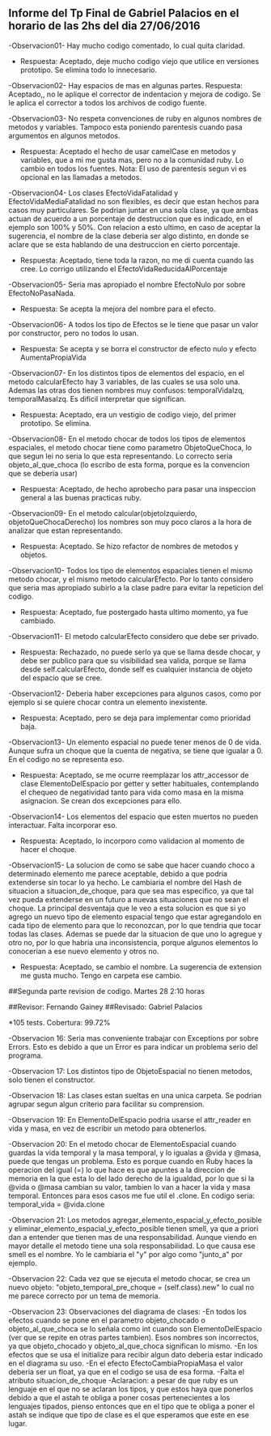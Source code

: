 Informe del Tp Final de Gabriel Palacios en el horario de las 2hs del dia 27/06/2016
-------------------------------------------------------------------------------------

-Observacion01- Hay mucho codigo comentado, lo cual quita claridad.
* Respuesta: Aceptado, deje mucho codigo viejo que utilice en versiones prototipo. Se elimina todo lo innecesario.

-Observacion02- Hay espacios de mas en algunas partes.
Respuesta: Aceptado,, no le aplique el corrector de indentacion y mejora de codigo. Se le aplica el corrector a todos los archivos de codigo fuente.

-Observacion03- No respeta convenciones de ruby en algunos nombres de metodos y variables. Tampoco esta poniendo parentesis cuando pasa argumentos en algunos metodos. 
* Respuesta: Aceptado el hecho de usar camelCase en metodos y variables, que a mi me gusta mas, pero no a la comunidad ruby. Lo cambio en todos los fuentes.
Nota: El uso de parentesis segun vi es opcional en las llamadas a metodos.

-Observacion04- Los clases EfectoVidaFatalidad y EfectoVidaMediaFatalidad no son flexibles, es decir que estan hechos para casos muy particulares. 
Se podrian juntar en una sola clase, ya que ambas actuan de acuerdo a un porcentaje de destruccion que es indicado, en el ejemplo son 100% y 50%. 
Con relacion a esto ultimo, en caso de aceptar la sugerencia, el nombre de la clase deberia ser algo distinto, en donde se aclare que se esta
hablando de una destruccion en cierto porcentaje.
* Respuesta: Aceptado, tiene toda la razon, no me di cuenta cuando las cree. Lo corrigo utilizando el EfectoVidaReducidaAlPorcentaje

-Observacion05- Seria mas apropiado el nombre EfectoNulo por sobre EfectoNoPasaNada.
* Respuesta: Se acepta la mejora del nombre para el efecto.

-Observacion06- A todos los tipo de Efectos se le tiene que pasar un valor por constructor, pero no todos lo usan.
* Respuesta: Se acepta y se borra el constructor de efecto nulo y efecto AumentaPropiaVida

-Observacion07- En los distintos tipos de elementos del espacio, en el metodo calcularEfecto hay 3 variables, de las cuales se usa solo una. 
Ademas las otras dos tienen nombres muy confusos: temporalVidaIzq, temporalMasaIzq. Es dificil interpretar que significan.
* Respuesta: Aceptado, era un vestigio de codigo viejo, del primer prototipo. Se elimina.

-Observacion08- En el metodo chocar de todos los tipos de elementos espaciales, el metodo chocar tiene como parametro ObjetoQueChoca, 
lo que segun lei no seria lo que esta representando. Lo correcto seria objeto_al_que_choca (lo escribo de esta forma, porque es la convencion que se deberia usar)  
* Respuesta: Aceptado, de hecho aprobecho para pasar una inspeccion general a las buenas practicas ruby.

-Observacion09- En el metodo calcular(objetoIzquierdo, objetoQueChocaDerecho) los nombres son muy poco claros a la hora de analizar que estan representando.
* Respuesta: Aceptado. Se hizo refactor de nombres de metodos y objetos.

-Observacion10- Todos los tipo de elementos espaciales tienen el mismo metodo chocar, y el mismo metodo calcularEfecto. Por lo tanto considero que seria mas 
apropiado subirlo a la clase padre para evitar la repeticion del codigo.
* Respuesta: Aceptado, fue postergado hasta ultimo momento, ya fue cambiado.

-Observacion11- El metodo calcularEfecto considero que debe ser privado.
* Respuesta: Rechazado, no puede serlo ya que se llama desde chocar, y debe ser publico para que su visibilidad sea valida, porque se llama desde self.calcularEfecto, donde self es cualquier instancia de objeto del espacio que se cree.

-Observacion12- Deberia haber excepciones para algunos casos, como por ejemplo si se quiere chocar contra un elemento inexistente.
* Respuesta: Aceptado, pero se deja para implementar como prioridad baja.

-Observacion13- Un elemento espacial no puede tener menos de 0 de vida. Aunque sufra un choque que la cuenta de negativa, se tiene que igualar a 0. 
En el codigo no se representa eso.
* Respuesta: Aceptado, se me ocurre reemplazar los attr_accessor de clase ElementoDelEspacio por getter y setter habituales, contemplando el chequeo de negatividad tanto para vida como masa en la misma asignacion. Se crean dos excepciones para ello.

-Observacion14- Los elementos del espacio que esten muertos no pueden interactuar. Falta incorporar eso.
* Respuesta: Aceptado, lo incorporo como validacion al momento de hacer el choque. 

-Observacion15- La solucion de como se sabe que hacer cuando choco a determinado elemento me parece aceptable, debido a que podria extenderse sin tocar lo ya hecho.
Le cambiaria el nombre del Hash de situacion a situacion_de_choque, para que sea mas especifico, ya que tal vez pueda extenderse en un futuro a 
nuevas situaciones que no sean el choque.
La principal desventaja que le veo a esta solucion es que si yo agrego un nuevo tipo de elemento espacial tengo que estar agregandolo en 
cada tipo de elemento para que lo reconozcan, por lo que tendria que tocar todas las clases. Ademas se puede dar la situacion de que uno lo
agregue y otro no, por lo que habria una inconsistencia, porque algunos elementos lo conocerian a ese nuevo elemento y otros no.
* Respuesta: Aceptado, se cambio el nombre. La sugerencia de extension me gusta mucho.
Tengo en carpeta ese cambio.

##Segunda parte revision de codigo. Martes 28 2:10 horas

##Revisor: Fernando Gainey
##Revisado: Gabriel Palacios

*105 tests. Cobertura: 99.72%

-Observacion 16: Seria mas conveniente trabajar con Exceptions por sobre Errors. Esto es debido a que un Error es para indicar un problema serio del programa.

-Observacion 17: Los distintos tipo de ObjetoEspacial no tienen metodos, solo tienen el constructor.

-Observacion 18: Las clases estan sueltas en una unica carpeta. Se podrian agrupar segun algun criterio para facilitar su comprension.

-Observacion 19: En ElementoDelEspacio podria usarse el attr_reader en vida y masa, en vez de escribir un metodo para obtenerlos.

-Observacion 20: En el metodo chocar de ElementoEspacial cuando guardas la vida temporal y la masa temporal, y lo igualas a @vida y @masa, puede que tengas un problema. Esto es porque cuando en Ruby haces la operacion del igual (=) lo que hace es que apuntes a la direccion de memoria en la que esta lo del lado derecho de la igualdad, por lo que si la @vida o @masa cambian su valor, tambien lo van a hacer la vida y masa temporal. Entonces para esos casos me fue util el .clone. En codigo seria: temporal_vida = @vida.clone

-Observacion 21: Los metodos agregar_elemento_espacial_y_efecto_posible y eliminar_elemento_espacial_y_efecto_posible tienen smell, ya que a priori dan a entender que tienen mas de una responsabilidad. Aunque viendo en mayor detalle el metodo tiene una sola responsabilidad. Lo que causa ese smell es el nombre. Yo le cambiaria el "y" por algo como "junto_a" por ejemplo.

-Observacion 22: Cada vez que se ejecuta el metodo chocar, se crea un nuevo objeto: "objeto_temporal_pre_choque = (self.class).new" lo cual no me parece correcto por un tema de memoria.

-Observacion 23: Observaciones del diagrama de clases:
		-En todos los efectos cuando se pone en el parametro objeto_chocado o objeto_al_que_choca se lo señala como int cuando son 			ElementoDelEspacio (ver que se repite en otras partes tambien). Esos nombres son incorrectos, ya que objeto_chocado y 			objeto_al_que_choca significan lo mismo.
		-En los efectos que se usa el initialize para recibir algun dato deberia estar indicado en el diagrama su uso.
		-En el efecto EfectoCambiaPropiaMasa el valor deberia ser un float, ya que en el codigo se usa de esa forma. 
		-Falta el atributo situacion_de_choque
		-Aclaracion: a pesar de que ruby es un lenguaje en el que no se aclaran los tipos, y que estos haya que ponerlos debido a que 			el astah te obliga a poner cosas pertenecientes a los lenguajes tipados, pienso entonces que en el tipo que te obliga a poner 			el astah se indique que tipo de clase es el que esperamos que este en ese lugar. 

